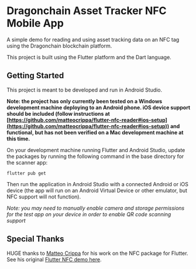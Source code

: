 # Dragonchain Asset Tracker NFC Mobile App

A simple demo for reading and using asset tracking data on an NFC tag using the Dragonchain blockchain platform. 

This project is built using the Flutter platform and the Dart language.

## Getting Started

This project is meant to be developed and run in Android Studio.

**Note: the project has only currently been tested on a Windows development machine deploying to an Android phone. iOS device support should be included (follow instructions at [https://github.com/matteocrippa/flutter-nfc-reader#ios-setup](https://github.com/matteocrippa/flutter-nfc-reader#ios-setup)) and functional, but has not been verified on a Mac development machine at this time.**

On your development machine running Flutter and Android Studio, update the packages by running the following command in the base directory for the scanner app:

```flutter pub get```

Then run the application in Android Studio with a connected Android or iOS device (the app will run on an Android Virtual Device or other emulator, but NFC support will not function).

*Note: you may need to manually enable camera and storage permissions for the test app on your device in order to enable QR code scanning support*

## Special Thanks

HUGE thanks to [Matteo Crippa](https://github.com/matteocrippa) for his work on the NFC package for Flutter. See his original [Flutter NFC demo here](https://github.com/matteocrippa/flutter-nfc-reader).